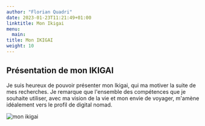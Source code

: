 ```yaml
---
author: "Florian Quadri"
date: 2023-01-23T11:21:49+01:00
linktitle: Mon Ikigai
menu:
  main:
title: Mon IKIGAI
weight: 10
---
```


## Présentation de mon IKIGAI

Je suis heureux de pouvoir présenter mon Ikigai, qui ma motiver la suite de mes recherches. Je remarque que l'ensemble des compétences que je souhaite utiliser, avec ma vision de la vie et mon envie de voyager, m'amène idéalement vers le profil de digital nomad.

![mon ikigai](/labVeillTech/img/ikigai.png)

